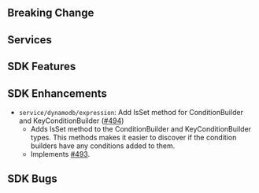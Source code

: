 Breaking Change
---

Services
---

SDK Features
---

SDK Enhancements
---
* `service/dynamodb/expression`: Add IsSet method for ConditionBuilder and KeyConditionBuilder ([#494](https://github.com/aws/aws-sdk-go-v2/pull/494))
  * Adds IsSet method to the ConditionBuilder and KeyConditionBuilder types. This methods makes it easier to discover if the condition builders have any conditions added to them.
  * Implements [#493](https://github.com/aws/aws-sdk-go-v2/issues/493).

SDK Bugs
---
